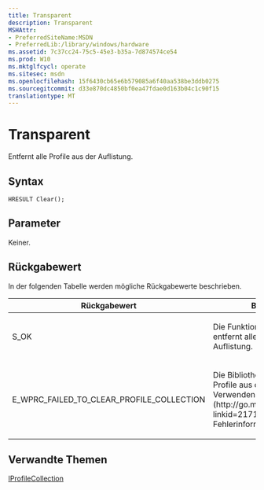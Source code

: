 ```yaml
---
title: Transparent
description: Transparent
MSHAttr:
- PreferredSiteName:MSDN
- PreferredLib:/library/windows/hardware
ms.assetid: 7c37cc24-75c5-45e3-b35a-7d874574ce54
ms.prod: W10
ms.mktglfcycl: operate
ms.sitesec: msdn
ms.openlocfilehash: 15f6430cb65e6b579085a6f40aa538be3ddb0275
ms.sourcegitcommit: d33e870dc4850bf0ea47fdae0d163b04c1c90f15
translationtype: MT
---
```

# <a name="clear"></a>Transparent


Entfernt alle Profile aus der Auflistung.

## <a name="syntax"></a>Syntax


``` syntax
HRESULT Clear();
```

## <a name="parameters"></a>Parameter


Keiner.

## <a name="return-value"></a>Rückgabewert


In der folgenden Tabelle werden mögliche Rückgabewerte beschrieben.

<table>
<colgroup>
<col width="50%" />
<col width="50%" />
</colgroup>
<thead>
<tr class="header">
<th>Rückgabewert</th>
<th>Beschreibung</th>
</tr>
</thead>
<tbody>
<tr class="odd">
<td><p>S_OK</p></td>
<td><p>Die Funktion wurde erfolgreich entfernt alle Profile aus der Auflistung.</p></td>
</tr>
<tr class="even">
<td><p>E_WPRC_FAILED_TO_CLEAR_PROFILE_COLLECTION</p></td>
<td><p>Die Bibliothek konnte nicht alle Profile aus der Auflistung entfernt. Verwenden Sie [IErrorInfo](http://go.microsoft.com/fwlink/p/?linkid=217161 ) um ausführliche Fehlerinformationen.</p></td>
</tr>
</tbody>
</table>

 

## <a name="related-topics"></a>Verwandte Themen


[IProfileCollection](iprofilecollection.md)

 

 







